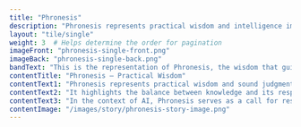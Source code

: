 ```yaml
---
title: "Phronesis"
description: "Phronesis represents practical wisdom and intelligence imparted to humans."
layout: "tile/single"
weight: 3  # Helps determine the order for pagination
imageFront: "phronesis-single-front.png"
imageBack: "phronesis-single-back.png"
bandText: "This is the representation of Phronesis, the wisdom that guides human actions."
contentTitle: "Phronesis – Practical Wisdom"
contentText1: "Phronesis represents practical wisdom and sound judgment, an essential aspect of Prometheus’s character in gifting fire to humanity."
contentText2: "It highlights the balance between knowledge and its responsible use. In Prometheus’s case, his foresight guided the thoughtful use of fire despite Zeus's disapproval."
contentText3: "In the context of AI, Phronesis serves as a call for responsible innovation. It reminds us to develop AI tools not just because we can, but because they bring meaningful value to society."
contentImage: "/images/story/phronesis-story-image.png"
---
```


